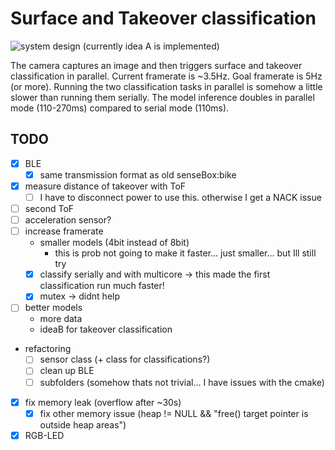 # Surface and Takeover classification
![system design](../../figures/system_design.png)
(currently idea A is implemented)

The camera captures an image and then triggers surface and takeover classification in parallel. Current framerate is ~3.5Hz. Goal framerate is 5Hz (or more). Running the two classification tasks in parallel is somehow a little slower than running them serially. The model inference doubles in parallel mode (110-270ms) compared to serial mode (110ms).

## TODO

- [x] BLE
    - [X] same transmission format as old senseBox:bike
- [x] measure distance of takeover with ToF
    - [ ] I have to disconnect power to use this. otherwise I get a NACK issue
- [ ] second ToF
- [ ] acceleration sensor?
- [ ] increase framerate
    - smaller models (4bit instead of 8bit)
        - this is prob not going to make it faster... just smaller... but Ill still try
    - [x] classify serially and with multicore -> this made the first classification run much faster!
    - [x] mutex -> didnt help
- [ ] better models
    - more data
    - ideaB for takeover classification
- refactoring
    - [ ] sensor class (+ class for classifications?)
    - [ ] clean up BLE
    - [ ] subfolders (somehow thats not trivial... I have issues with the cmake)
- [x] fix memory leak (overflow after ~30s)
    - [x] fix other memory issue (heap != NULL && "free() target pointer is outside heap areas")
- [x] RGB-LED